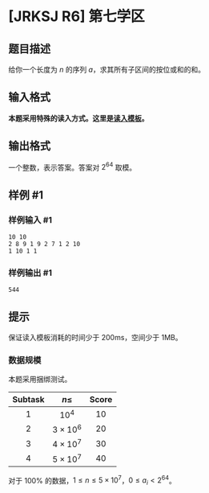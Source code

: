 # [JRKSJ R6] 第七学区

## 题目描述

给你一个长度为 $n$ 的序列 $a$，求其所有子区间的按位或和的和。

## 输入格式

**本题采用特殊的读入方式。这里是[读入模板](https://www.luogu.com.cn/paste/rz2t978c)。**



## 输出格式

一个整数，表示答案。答案对 $2^{64}$ 取模。

## 样例 #1

### 样例输入 #1
```
10 10
2 8 9 1 9 2 7 1 2 10
1 10 1 1
```

### 样例输出 #1

```
544
```

## 提示

保证读入模板消耗的时间少于 200ms，空间少于 1MB。

### 数据规模

本题采用捆绑测试。

| $\text{Subtask}$ | $n\le$ | $\text{Score}$ |
| :----------: | :----------: | :----------: | 
| $1$ | $10^4$ | $10$ |
| $2$ | $3\times 10^6$ | $20$ |
| $3$ | $4\times 10^7$ | $30$ |
| $4$ | $5\times 10^7$ | $40$ |

对于 $100\%$ 的数据，$1\le n\le 5\times 10^7$，$0\le a_i <2^{64}$。
